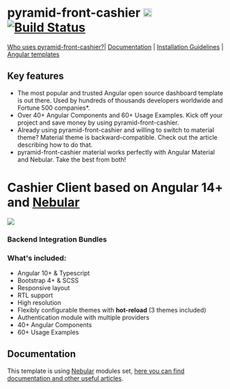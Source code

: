 # pyramid-front-cashier [<img src="https://i.imgur.com/oMcxwZ0.png" alt="Eva Design System" height="20px" />](https://eva.design?utm_campaign=eva_design%20-%20home%20-%20ngx_admin%20github%20readme&utm_source=ngx_admin&utm_medium=referral&utm_content=top_status_tile) [![Build Status](https://travis-ci.org/akveo/pyramid-front-cashier.svg?branch=master)](https://travis-ci.org/akveo/pyramid-front-cashier)

[Who uses pyramid-front-cashier?](https://github.com/akveo/pyramid-front-cashier/issues/1645)| [Documentation](https://akveo.github.io/pyramid-front-cashier?utm_campaign=ngx_admin%20-%20home%20-%20ngx_admin%20github%20readme&utm_source=ngx_admin&utm_medium=referral&utm_content=github_readme_documentation_link) | [Installation Guidelines](https://akveo.github.io/pyramid-front-cashier/docs/getting-started/what-is-ngxadmin?utm_campaign=ngx_admin%20-%20home%20-%20ngx_admin%20github%20readme&utm_source=ngx_admin&utm_medium=referral&utm_content=github_readme_installation_guidelines) | [Angular templates](https://www.akveo.com/templates?utm_campaign=services%20-%20github%20-%20templates&utm_source=ngx_admin&utm_medium=referral&utm_content=github%20readme%20top%20angular%20templates%20link)


## Key features

- The most popular and trusted Angular open source dashboard template is out there. Used by hundreds of thousands developers worldwide and Fortune 500 companies*.
- Over 40+ Angular Components and 60+ Usage Examples. Kick off your project and save money by using pyramid-front-cashier.
- Already using pyramid-front-cashier and willing to switch to material theme? Material theme is backward-compatible. Check out the article describing how to do that.
- pyramid-front-cashier material works perfectly with Angular Material and Nebular. Take the best from both!


# Cashier Client based on Angular 14+ and <a href="https://github.com/akveo/nebular">Nebular</a>
<a target="_blank" href=""><img src="https://store-images.s-microsoft.com/image/apps.47782.13574180250990125.6f8d0176-f70f-4727-ada4-c71b7cff6d12.2ba0bf57-cdee-4e66-9406-4221fdb25935"/></a>

### Backend Integration Bundles


### What's included:

- Angular 10+ & Typescript
- Bootstrap 4+ & SCSS
- Responsive layout
- RTL support
- High resolution
- Flexibly configurable themes with **hot-reload** (3 themes included)
- Authentication module with multiple providers
- 40+ Angular Components
- 60+ Usage Examples


## Documentation
This template is using [Nebular](https://github.com/akveo/nebular) modules set, [here you can find documentation and other useful articles](https://akveo.github.io/nebular/docs/guides/install-based-on-starter-kit?utm_campaign=nebular%20-%20docs%20-%20ngx_admin%20github%20readme&utm_source=ngx_admin&utm_medium=referral&utm_content=documentation_useful_articles).
